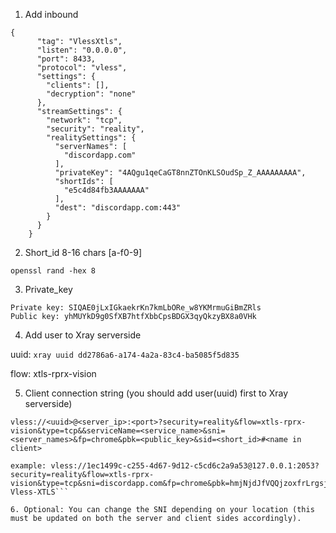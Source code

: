 

1. Add inbound 

```
{
      "tag": "VlessXtls",
      "listen": "0.0.0.0",
      "port": 8433,
      "protocol": "vless",
      "settings": {
        "clients": [],
        "decryption": "none"
      },
      "streamSettings": {
        "network": "tcp",
        "security": "reality",
        "realitySettings": {
          "serverNames": [
            "discordapp.com"
          ],
          "privateKey": "4AQgu1qeCaGT8nnZTOnKLSOudSp_Z_AAAAAAAAA",
          "shortIds": [
            "e5c4d84fb3AAAAAAA"
          ],
          "dest": "discordapp.com:443"
        }
      }
    }
```

2. Short_id 8-16 chars [a-f0-9] 

```openssl rand -hex 8```


3. Private_key

```xray x25519
Private key: SIQAE0jLxIGkaekrKn7kmLbORe_w8YKMrmuGiBmZRls
Public key: yhMUYkD9g0SfXB7htfXbbCpsBDGX3qyQkzyBX8a0VHk
```

4. Add user to Xray serverside 

uuid: ```xray uuid
dd2786a6-a174-4a2a-83c4-ba5085f5d835```

flow: xtls-rprx-vision

5. Client connection string (you should add user(uuid) first to Xray serverside)


```
vless://<uuid>@<server_ip>:<port>?security=reality&flow=xtls-rprx-vision&type=tcp&&serviceName=<service_name>&sni=<server_names>&fp=chrome&pbk=<public_key>&sid=<short_id>#<name in client>

example: vless://1ec1499c-c255-4d67-9d12-c5cd6c2a9a53@127.0.0.1:2053?security=reality&flow=xtls-rprx-vision&type=tcp&sni=discordapp.com&fp=chrome&pbk=hmjNjdJfVQQjzoxfrLrgsjdReONcDvGG8siXYEAAAAA&sid=e5c4d84fb339fb92#TEST-Vless-XTLS```

6. Optional: You can change the SNI depending on your location (this must be updated on both the server and client sides accordingly).
